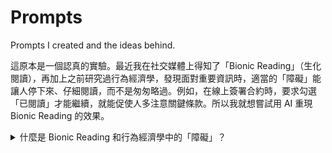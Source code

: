 # Prompts
Prompts I created and the ideas behind.


這原本是一個認真的實驗。最近我在社交媒體上得知了「Bionic Reading」（生化閱讀），再加上之前研究過行為經濟學，發現面對重要資訊時，適當的「障礙」能讓人停下來、仔細閱讀，而不是匆匆略過。例如，在線上簽署合約時，要求勾選「已閱讀」才能繼續，就能促使人多注意關鍵條款。所以我就想嘗試用 AI 重現 Bionic Reading 的效果。

<details> <summary>什麼是 Bionic Reading 和行為經濟學中的「障礙」？</summary>
Bionic Reading：一種閱讀輔助方法，通過加粗每個單詞的前幾個字母，幫助讀者更快聚焦並理解文字，腦部會自動補全剩餘部分，提升閱讀效率。
行為經濟學中的「障礙」或「摩擦」：指的是故意在決策過程中加入小阻力（例如額外步驟或提示），讓人放慢速度、提高注意力。例如，要求用戶在提交表單前確認，能減少草率決定。
</details>